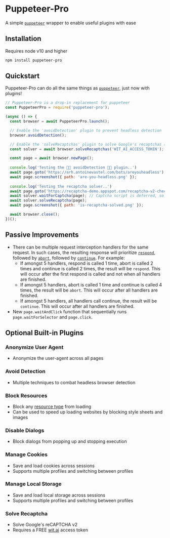 # Puppeteer-Pro

A simple [`puppeteer`](https://github.com/puppeteer/puppeteer) wrapper to enable useful plugins with ease

## Installation

Requires node v10 and higher

```bash
npm install puppeteer-pro
```

## Quickstart

Puppeteer-Pro can do all the same things as [`puppeteer`](https://github.com/puppeteer/puppeteer), just now with plugins!

```js
// Puppeteer-Pro is a drop-in replacement for puppeteer
const PuppeteerPro = require('puppeteer-pro');

(async () => {
  const browser = await PuppeteerPro.launch();

  // Enable the 'avoidDetection' plugin to prevent headless detection
  browser.avoidDetection();

  // Enable the 'solveRecaptchas' plugin to solve Google's recaptchas (remember to provide a wit.api API access token)
  const solver = await browser.solveRecaptchas('WIT_AI_ACCESS_TOKEN');

  const page = await browser.newPage();
  
  console.log('Testing the 🐱‍👤 avoidDetection 🐱‍👤 plugin..')
  await page.goto('https://arh.antoinevastel.com/bots/areyouheadless');
  await page.screenshot({ path: 'are-you-headless.png' });
  
  console.log('Testing the recaptcha solver..')
  await page.goto('https://recaptcha-demo.appspot.com/recaptcha-v2-checkbox.php');
  await solver.waitForCaptcha(page); // Captcha script is deferred, so will load after page.goto completes
  await solver.solveRecaptcha(page);
  await page.screenshot({ path: 'is-recaptcha-solved.png' });

  await browser.close();
})();
```

## Passive Improvements

- There can be multiple request interception handlers for the same request. In such cases, the resulting response will prioritize [`respond`](https://github.com/puppeteer/puppeteer/blob/main/docs/api.md#httprequestrespondresponse), followed by [`abort`](https://github.com/puppeteer/puppeteer/blob/main/docs/api.md#httprequestaborterrorcode), followed by [`continue`](https://github.com/puppeteer/puppeteer/blob/main/docs/api.md#httprequestcontinueoverrides). For example:
  - If amongst 5 handlers, respond is called 1 time, abort is called 2 times and continue is called 2 times, the result will be `respond`. This will occur after the first respond is called and not when all handlers are finished.
  - If amongst 5 handlers, abort is called 1 time and continue is called 4 times, the result will be `abort`. This will occur after all handlers are finished.
  - If amongst 5 handlers, all handlers call continue, the result will be `continue`. This will occur after all handlers are finished.
- New `page.waitAndClick` function that sequentially runs `page.waitForSelector` and `page.click`.

## Optional Built-in Plugins

### Anonymize User Agent

- Anonymize the user-agent across all pages

### Avoid Detection

- Multiple techniques to combat headless browser detection

### Block Resources

- Block any [resource type](https://github.com/puppeteer/puppeteer/blob/main/docs/api.md#httprequestresourcetype) from loading
- Can be used to speed up loading websites by blocking style sheets and images

### Disable Dialogs

- Block dialogs from popping up and stopping execution

### Manage Cookies

- Save and load cookies across sessions
- Supports multiple profiles and switching between profiles

### Manage Local Storage

- Save and load local storage across sessions
- Supports multiple profiles and switching between profiles

### Solve Recaptcha

- Solve Google's reCAPTCHA v2
- Requires a FREE [wit.ai](https://wit.ai/apps) access token
